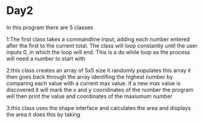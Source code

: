 # Day2

In this program there are 5 classes
  
1:The first class takes a commandline input, adding each number entered after the first to the current total.
  The class will loop constantly until the user inputs 0, in which the loop will end. This is a do while loop as the process will need a     number to start with

2:this class creates an array of 5x5 size
  it randomly populates this array
  it then goes back through the array identifing the highest number by comparing each value with a current max value. 
  if a new max value is discovered it will mark the x and y cooridinates of the number
  the program will then print the value and coordinates of the maxiumum number
  
3:this class uses the shape interface and calculates the area and displays the area
  it does this by taking 
